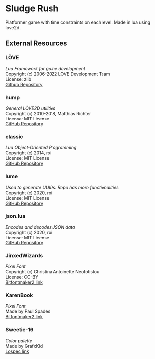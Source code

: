 # Sludge Rush
Platformer game with time constraints on each level. Made in lua using love2d.

## External Resources
### LÖVE
_Lua Framework for game development_ <br>
Copyright (c) 2006-2022 LOVE Development Team <br>
License: zlib <br>
[Github Repository](https://github.com/love2d/love)

### hump
_General LÖVE2D utilities_ <br>
Copyright (c) 2010-2018, Matthias Richter <br>
License: MIT License <br>
[GitHub Repository](https://github.com/vrld/hump)

### classic
_Lua Object-Oriented Programming_ <br>
Copyright (c) 2014, rxi <br>
License: MIT License <br>
[GitHub Repository](https://github.com/rxi/classic)

### lume
_Used to generate UUIDs. Repo has more functionalities_ <br>
Copyright (c) 2020, rxi <br>
License: MIT License <br>
[GitHub Repository](https://github.com/rxi/classic) <br>

### json.lua
_Encodes and decodes JSON data_ <br>
Copyright (c) 2020, rxi <br>
License: MIT License <br>
[GitHub Repository](https://github.com/rxi/json.lua) <br>

### JinxedWizards
_Pixel Font_ <br>
Copyright (c) Christina Antoinette Neofotistou <br>
License: CC-BY <br>
[Bitfontmaker2 link](http://www.pentacom.jp/pentacom/bitfontmaker2/gallery/?id=1362)

### KarenBook
_Pixel Font_ <br>
Made by Paul Spades <br>
[Bitfontmaker2 link](http://www.pentacom.jp/pentacom/bitfontmaker2/gallery/?id=340)

### Sweetie-16
_Color palette_ <br>
Made by GrafxKid <br>
[Lospec link](https://lospec.com/palette-list/sweetie-16)
